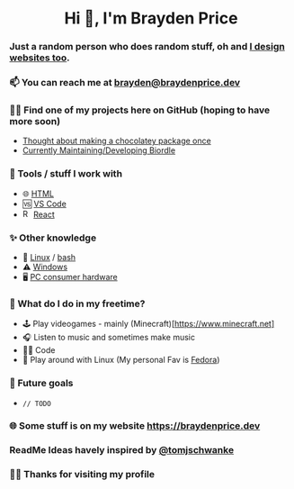 <h1 align="center">Hi 👋, I'm Brayden Price</h1>

### Just a random person who does random stuff, oh and [I design websites too](https://braydenprice.dev).

### 📫 You can reach me at **brayden@braydenprice.dev**

### 👨‍💻 Find one of my projects here on GitHub (hoping to have more soon)
 - [Thought about making a chocolatey package once](https://github.com/Brayman30/chocolatey-packages)
 - [Currently Maintaining/Developing Biordle](https://github.com/Brayman30/biordle)

### 🧰 Tools / stuff I work with
- 🌐 [HTML](https://en.wikipedia.org/wiki/HTML)
- 🆚 [VS Code](https://code.visualstudio.com)
- <img src="https://upload.wikimedia.org/wikipedia/commons/a/a7/React-icon.svg" alt="React Logo" width="15"/> [React](https://www.reactjs.org)

### ✨ Other knowledge
- 🐧 [Linux](https://en.wikipedia.org/wiki/Linux) / [bash](https://www.gnu.org/software/bash/)
- ⚠ [Windows](https://microsoft.com/windows)
- 🖥 [PC consumer hardware](https://www.youtube.com/LinusTechTips)

### 🎡 What do I do in my freetime?
- 🕹 Play videogames - mainly (Minecraft)[https://www.minecraft.net]
- 🎧 Listen to music and sometimes make music
- 👨‍💻 Code
- 🐧 Play around with Linux (My personal Fav is [Fedora](https://getfedora.org/))

### 🔮 Future goals
- `// TODO`

### 🌐 Some stuff is on my website **https://braydenprice.dev**

### ReadMe Ideas havely inspired by [@tomjschwanke](https://github.com/tomjschwanke)

### 🙇‍♂️ Thanks for visiting my profile
